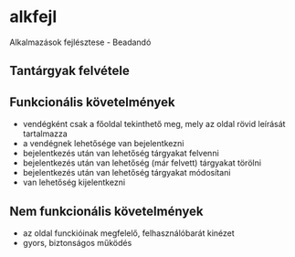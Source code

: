 # alkfejl
Alkalmazások fejlésztese - Beadandó

 ## Tantárgyak felvétele
 
## Funkcionális követelmények
 - vendégként csak a főoldal tekinthető meg, mely az oldal rövid leírását tartalmazza
 - a vendégnek lehetősége van bejelentkezni
 - bejelentkezés után van lehetőség tárgyakat felvenni
 - bejelentkezés után van lehetőség (már felvett) tárgyakat törölni
 - bejelentkezés után van lehetőség tárgyakat módosítani
 - van lehetőség kijelentkezni
 
## Nem funkcionális követelmények
 - az oldal funckióinak megfelelő, felhasználóbarát kinézet
 - gyors, biztonságos működés
 

